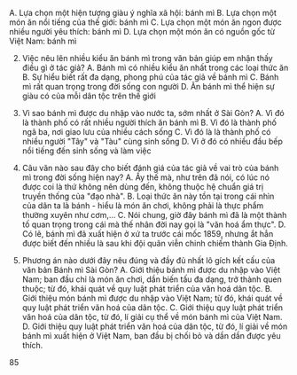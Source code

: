 A. Lựa chọn một hiện tượng giàu ý nghĩa xã hội: bánh mì
B. Lựa chọn một món ăn nổi tiếng của thế giới: bánh mì
C. Lựa chọn một món ăn ngon được nhiều người yêu thích: bánh mì
D. Lựa chọn một món ăn có nguồn gốc từ Việt Nam: bánh mì

2. Việc nêu lên nhiều kiểu ăn bánh mì trong văn bản giúp em nhận thấy điều gì ở tác giả?
A. Bánh mì có nhiều kiểu ăn nhất trong các loại thức ăn
B. Sự hiểu biết rất đa dạng, phong phú của tác giả về bánh mì
C. Bánh mì rất quan trọng trong đời sống con người
D. Ăn bánh mì thể hiện sự giàu có của mỗi dân tộc trên thế giới

3. Vì sao bánh mì được du nhập vào nước ta, sớm nhất ở Sài Gòn?
A. Vì đó là thành phố có rất nhiều người thích ăn bánh mì
B. Vì đó là thành phố ngã ba, nơi giao lưu của nhiều cách sống
C. Vì đó là là thành phố có nhiều người "Tây" và "Tàu" cùng sinh sống
D. Vì ở đó có nhiều đầu bếp nổi tiếng đến sinh sống và làm việc

4. Câu văn nào sau đây cho biết đánh giá của tác giả về vai trò của bánh mì trong đời sống hiện nay?
A. Ấy thế mà, như trên đã nói, có lúc nó được coi là thứ không nên dùng đến, không thuộc hệ chuẩn giá trị truyền thống của "đạo nhà".
B. Loại thức ăn này tồn tại trong cái nhìn của dân ta là bánh - hiểu là món ăn chơi, không phải là thực phẩm thường xuyên như cơm,...
C. Nói chung, giờ đây bánh mì đã là một thành tố quan trọng trong cái mà thế nhân đời nay gọi là "văn hoá ẩm thực".
D. Có lẽ, bánh mì đã xuất hiện ở xứ ta trước cái mốc 1859, nhưng ắt hẳn được biết đến nhiều là sau khi đội quân viễn chinh chiếm thành Gia Định.

5. Phương án nào dưới đây nêu đúng và đầy đủ nhất lô gích kết cấu của văn bản Bánh mì Sài Gòn?
A. Giới thiệu bánh mì được du nhập vào Việt Nam; ban đầu chỉ là món ăn chơi, dần biến tấu đa dạng, trở thành quen thuộc; từ đó, khái quát về quy luật phát triển của văn hoá dân tộc.
B. Giới thiệu món bánh mì được du nhập vào Việt Nam; từ đó, khái quát về quy luật phát triển văn hoá của dân tộc.
C. Giới thiệu quy luật phát triển văn hoá của dân tộc, từ đó, lí giải cụ thể về món bánh mì của Việt Nam.
D. Giới thiệu quy luật phát triển văn hoá của dân tộc, từ đó, lí giải về món bánh mì xuất hiện ở Việt Nam, ban đầu bị chối bỏ và dần dần được yêu thích.

85
